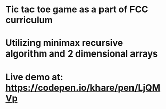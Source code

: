 # Tic tac toe game as a part of FCC curriculum
# Utilizing minimax recursive algorithm and 2 dimensional arrays
# Live demo at: https://codepen.io/khare/pen/LjQMVp